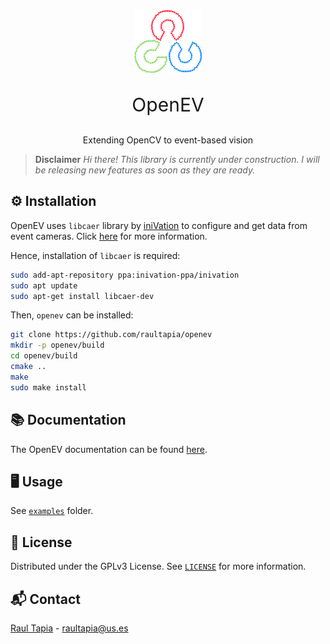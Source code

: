 <!--
\cond INTERNAL
-->
<div align="center" style="margin-bottom: 10px;">
<a href="https://github.com/raultapia/openev">
<img src="images/logo.png" alt="logo">
</a>
<p style="font-size: 30px" class="name">OpenEV</p>
</div>
<p align="center" class="brief">
Extending OpenCV to event-based vision
</p>
<!--
\endcond
-->

> **Disclaimer** *Hi there! This library is currently under construction. I will be releasing new features as soon as they are ready.*

## ⚙️ Installation

OpenEV uses `libcaer` library by [iniVation](https://inivation.com/) to configure and get data from event cameras. Click [here](https://gitlab.com/inivation/dv/libcaer) for more information.

Hence, installation of `libcaer` is required:
```bash
sudo add-apt-repository ppa:inivation-ppa/inivation
sudo apt update
sudo apt-get install libcaer-dev
```

Then, `openev` can be installed:
```bash
git clone https://github.com/raultapia/openev
mkdir -p openev/build
cd openev/build
cmake ..
make
sudo make install
```

## 📚 Documentation
The OpenEV documentation can be found [here](https://raultapia.github.io/openev).

## 🖥️ Usage
See [`examples`](https://github.com/raultapia/openev/tree/main/examples) folder.

## 📝 License

Distributed under the GPLv3 License. See [`LICENSE`](https://github.com/raultapia/openev/tree/main/LICENSE) for more information.

## 📬 Contact

[Raul Tapia](https://raultapia.com) - raultapia@us.es
